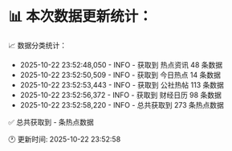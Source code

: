 📊 本次数据更新统计：
==========================

📈 数据分类统计：
- 2025-10-22 23:52:48,050 - INFO - 获取到 热点资讯 48 条数据
- 2025-10-22 23:52:50,509 - INFO - 获取到 今日热点 14 条数据
- 2025-10-22 23:52:53,443 - INFO - 获取到 公社热帖 113 条数据
- 2025-10-22 23:52:56,372 - INFO - 获取到 财经日历 98 条数据
- 2025-10-22 23:52:58,220 - INFO - 总共获取到 273 条热点数据

✅ 总共获取到 - 条热点数据

🕐 更新时间: 2025-10-22 23:52:58

